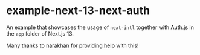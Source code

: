 # example-next-13-next-auth

An example that showcases the usage of `next-intl` together with Auth.js in the `app` folder of Next.js 13.

Many thanks to [narakhan](https://github.com/narakhan) for [providing help](https://github.com/amannn/next-intl/pull/149#issuecomment-1509990635) with this!
